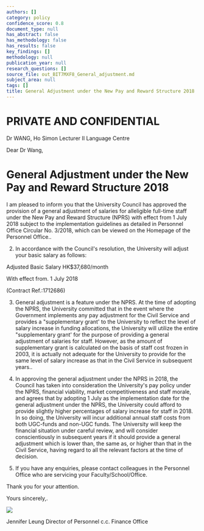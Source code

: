 ```yaml
---
authors: []
category: policy
confidence_score: 0.8
document_type: null
has_abstract: false
has_methodology: false
has_results: false
key_findings: []
methodology: null
publication_year: null
research_questions: []
source_file: out_BIT7MXF8_General_adjustment.md
subject_area: null
tags: []
title: General Adjustment under the New Pay and Reward Structure 2018
---
```


# PRIVATE AND CONFIDENTIAL

Dr WANG, Ho Simon Lecturer II Language Centre

Dear Dr Wang,

# General Adjustment under the New Pay and Reward Structure 2018

I am pleased to inform you that the University Council has approved the provision of a general adjustment of salaries for alleligible full-time staff under the New Pay and Reward Structure (NPRS) with effect from 1 July 2018 subject to the implementation guidelines as detailed in Personnel Office Circular No. 3/2018, which can be viewed on the Homepage of the Personnel Office..

2. In accordance with the Council's resolution, the University will adjust your basic salary as follows:

Adjusted Basic Salary HK\$37,680/month

With effect from. 1 July 2018

(Contract Ref.:1712686)

3. General adjustment is a feature under the NPRS. At the time of adopting the NPRS, the University committed that in the event where the Government implements any pay adjustment for the Civil Service and provides a "supplementary grant' to the University to reflect the level of salary increase in funding allocations, the University will utilize the entire "supplementary grant' for the purpose of providing a general adjustment of salaries for staff. However, as the amount of supplementary grant is calculated on the basis of staff cost frozen in 2003, it is actually not adequate for the University to provide for the same level of salary increase as that in the Civil Service in subsequent years..

4. In approving the general adjustment under the NPRS in 2018, the Council has taken into consideration the University's pay policy under the NPRS, financial viability, market competitiveness and staff morale, and agrees that by adopting 1 July as the implementation date for the general adjustment under the NPRS, the University could afford to provide slightly higher percentages of salary increase for staff in 2018. In so doing, the University will incur additional annual staff costs from both UGC-funds and non-UGC funds. The University will keep the financial situation under careful review, and will consider conscientiously in subsequent years if it should provide a general adjustment which is lower than, the same as, or higher than that in the Civil Service, having regard to all the relevant factors at the time of decision.

5. If you have any enquiries, please contact colleagues in the Personnel Office who are servicing your Faculty/School/Office.

Thank you for your attention.

Yours sincerely,.

![](img/84d259d0c96ef6af5c8b69a893b5b166ac8742a741908979ade85608f8e7b4ea.jpg)

Jennifer Leung Director of Personnel c.c. Finance Office